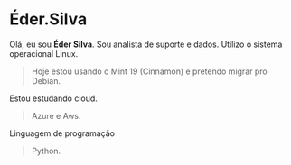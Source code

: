 # Éder.Silva

Olá, eu sou **Éder Silva**.  Sou analista de suporte e dados.
Utilizo o sistema operacional Linux.
> Hoje estou usando o Mint 19 (Cinnamon) e pretendo migrar pro Debian.

Estou estudando cloud.
> Azure e Aws.

Linguagem de programação
> Python.
